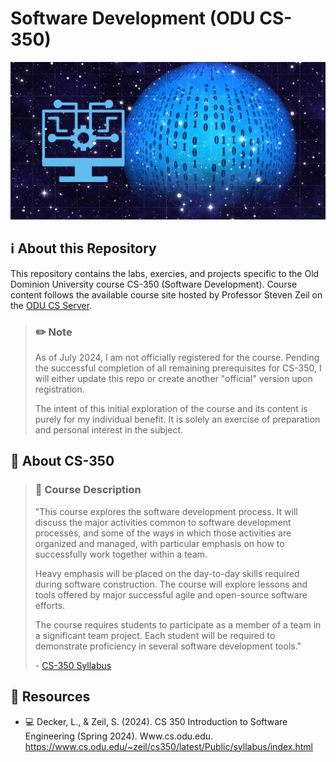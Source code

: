 # Software Development (ODU CS-350)

![CS-350 Banner](./banner.png)

## :information_source: About this Repository

This repository contains the labs, exercies, and projects specific to the Old Dominion University course CS-350 (Software Development). Course content follows the available course site hosted by Professor Steven Zeil on the [ODU CS Server](https://www.cs.odu.edu/~zeil/cs350/latest/Directory/outline/). 

> ### :pencil2: Note
>
> As of July 2024, I am not officially registered for the course. Pending the successful completion of all remaining prerequisites for CS-350, I will either update this repo or create another "official" version upon registration.
>
> The intent of this initial exploration of the course and its content is purely for my individual benefit. It is solely an exercise of preparation and personal interest in the subject. 

## :apple: About CS-350

> ### :scroll: Course Description
> 
> "This course explores the software development process. It will discuss the major activities common to software development processes, and some of the ways in which those activities are organized and managed, with particular emphasis on how to successfully work together within a team.
>
> Heavy emphasis will be placed on the day-to-day skills required during software construction. The course will explore lessons and tools offered by major successful agile and open-source software efforts.
> 
> The course requires students to participate as a member of a team in a significant team project. Each student will be required to demonstrate proficiency in several software development tools."
>
> \- [CS-350 Syllabus](https://www.cs.odu.edu/~zeil/cs350/latest/Public/syllabus/index.html)

## :link: Resources

- :computer: Decker, L., & Zeil, S. (2024). CS 350 Introduction to Software Engineering (Spring 2024). Www.cs.odu.edu. https://www.cs.odu.edu/~zeil/cs350/latest/Public/syllabus/index.html